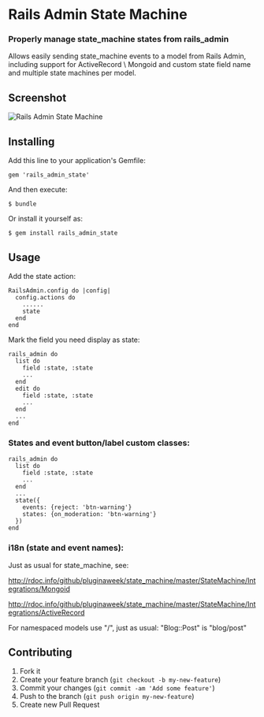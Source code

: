 # Rails Admin State Machine
### Properly manage state_machine states from rails_admin

Allows easily sending state_machine events to a model from Rails Admin, including support for
ActiveRecord \ Mongoid and custom state field name and multiple state machines per model.

## Screenshot

 ![Rails Admin State Machine](https://rscx.ru/state.png)


## Installing

Add this line to your application's Gemfile:

    gem 'rails_admin_state'

And then execute:

    $ bundle

Or install it yourself as:

    $ gem install rails_admin_state

## Usage

Add the state action:

    RailsAdmin.config do |config|
      config.actions do
        ......
        state
      end
    end

Mark the field you need display as state:

    rails_admin do
      list do
        field :state, :state
        ...
      end
      edit do
        field :state, :state
        ...
      end
      ...
    end

### States and event button/label custom classes:

    rails_admin do
      list do
        field :state, :state
        ...
      end
      ...
      state({
        events: {reject: 'btn-warning'}
        states: {on_moderation: 'btn-warning'}
      })
    end
  
### i18n (state and event names):

Just as usual for state_machine, see:

http://rdoc.info/github/pluginaweek/state_machine/master/StateMachine/Integrations/Mongoid

http://rdoc.info/github/pluginaweek/state_machine/master/StateMachine/Integrations/ActiveRecord

For namespaced models use "/", just as usual: "Blog::Post" is "blog/post"


## Contributing

1. Fork it
2. Create your feature branch (`git checkout -b my-new-feature`)
3. Commit your changes (`git commit -am 'Add some feature'`)
4. Push to the branch (`git push origin my-new-feature`)
5. Create new Pull Request
